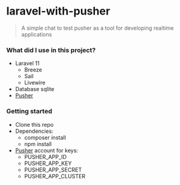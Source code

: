 # laravel-with-pusher

> A simple chat to test pusher as a tool for developing realtime applications

### What did I use in this project?
- Laravel 11    
  - Breeze
  - Sail
  - Livewire
- Database sqlite
- [Pusher](https://pusher.com/)

### Getting started

- Clone this repo 
- Dependencies:
  - composer install
  - npm install
- [Pusher](https://pusher.com/) account for keys:
  - PUSHER_APP_ID
  - PUSHER_APP_KEY
  - PUSHER_APP_SECRET
  - PUSHER_APP_CLUSTER


